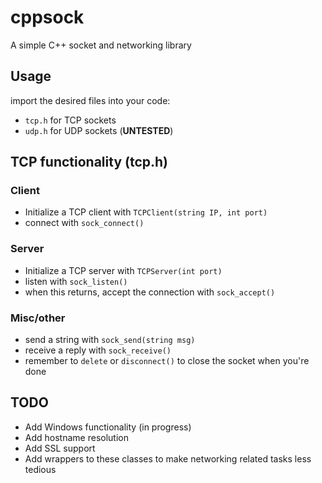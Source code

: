 # cppsock
A simple C++ socket and networking library

## Usage

import the desired files into your code:
* `tcp.h` for TCP sockets
* `udp.h` for UDP sockets (**UNTESTED**)

## TCP functionality (tcp.h)
### Client
* Initialize a TCP client with `TCPClient(string IP, int port)`
* connect with `sock_connect()`

### Server
* Initialize a TCP server with `TCPServer(int port)`
* listen with `sock_listen()`
* when this returns, accept the connection with `sock_accept()`

### Misc/other
* send a string with `sock_send(string msg)`
* receive a reply with `sock_receive()`
* remember to `delete` or `disconnect()` to close the socket when you're done

## TODO
* Add Windows functionality (in progress)
* Add hostname resolution
* Add SSL support
* Add wrappers to these classes to make networking related tasks less tedious